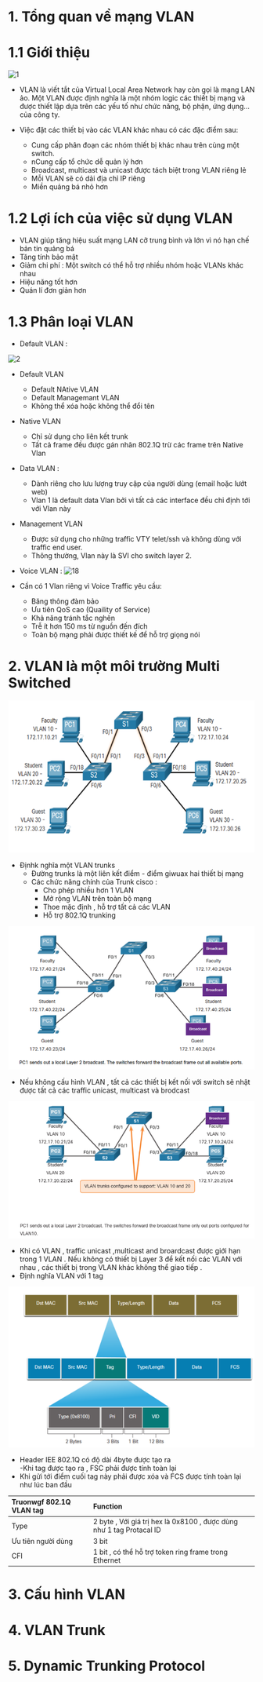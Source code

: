 # 1. Tổng quan về mạng VLAN
# 1.1 Giới thiệu 

![1](https://user-images.githubusercontent.com/87790053/159643559-3f8cacfa-44b5-47bc-9881-f0dec24ba322.png)

 - VLAN là viết tắt của Virtual Local Area Network hay còn gọi là mạng LAN ảo. Một VLAN được định nghĩa là một nhóm logic các thiết bị mạng và được thiết lập dựa trên các yếu tố như chức năng, bộ phận, ứng dụng… của công ty.
 - Việc đặt các thiết bị vào các VLAN khác nhau có các đặc điểm sau:

   + Cung cấp phân đoạn các nhóm thiết bị khác nhau trên cùng một switch.
   + nCung cấp tổ chức dễ quản lý hơn
   + Broadcast, multicast và unicast được tách biệt trong VLAN riêng lẻ
   + Mỗi VLAN sẽ có dải địa chỉ IP riêng
   + Miền quảng bá nhỏ hơn

# 1.2 Lợi ích của việc sử dụng VLAN
+ VLAN giúp tăng hiệu suất mạng LAN cỡ trung bình và lớn vì nó hạn chế bản tin quảng bá 
+ Tăng tính bảo mật 
+ Giảm chi phí : Một switch  có thể hỗ trợ nhiều nhóm hoặc VLANs khác nhau 
+ Hiệu năng tốt hơn 
+ Quán lí đơn giản hơn 

# 1.3 Phân loại VLAN

- Default VLAN : 

![2](https://user-images.githubusercontent.com/87790053/159647810-4bbab836-98fb-4deb-94fe-987166ca7b08.png)
- Default VLAN 
  - Default NAtive VLAN 
  - Default  Managemant VLAN 
  - Không thể xóa hoặc không thể đổi tên 

- Native VLAN 
  - Chỉ sử dụng cho liên kết trunk
  - Tất cả frame đều được gán nhãn 802.1Q trừ các frame trên Native Vlan
- Data VLAN :
  - Dành riêng cho lưu lượng truy cập của người dùng (email hoặc lướt web)
  - Vlan 1 là default data Vlan bởi vì tất cả các interface đều chỉ định tới với Vlan này
- Management VLAN
  - Được sử dụng cho những traffic VTY telet/ssh và không dùng với traffic end user.
  - Thông thường, Vlan này là SVI cho switch layer 2.

- Voice VLAN : 
![18](https://user-images.githubusercontent.com/87790053/159649891-2f4ed910-64e7-4566-9880-6bb538e0e694.png)

- Cần có 1 Vlan riêng vì Voice Traffic yêu cầu:
  - Băng thông đàm bảo
  - Ưu tiên QoS cao (Quaility of Service)
  - Khả năng tránh tắc nghẽn
  - Trễ ít hơn 150 ms từ nguồn đến đích
  - Toàn bộ mạng phải được thiết kế để hỗ trợ giọng nói

# 2. VLAN là một môi trường Multi Switched 

<img src="/VLAN/image_vlan/4.png">

- Địnhk nghĩa một VLAN trunks
  - Đường trunks là một liên kết  điểm - điểm giwuax hai thiết bị  mạng 
  - Các chức năng chính của Trunk cisco :
    - Cho phép nhiều hơn 1 VLAN 
    - Mở rộng VLAN trên toàn bộ mạng 
    - Thoe mặc định , hỗ trợ tất cả các VLAN 
    - Hỗ trợ 802.1Q trunking 

<img src="/VLAN/image_vlan/5.png">

  - Nếu không cấu hình VLAN , tất cả các thiết bị kết nối với switch sẽ nhật được tất cả các traffic unicast, multicast và brodcast

<img src="/VLAN/image_vlan/6.png">

  - Khi có VLAN , traffic unicast ,multicast and broardcast được giới hạn trong 1 VLAN . Nếu không có thiết bị Layer 3 để kết nối các VLAN với nhau , các thiết bị trong VLAN khác không thể giao tiếp .
- Định nghĩa VLAN với 1 tag 

<img src="/VLAN/image_vlan/7.png">

  - Header IEE 802.1Q có độ dài 4byte được tạo ra  
  -Khi tag được tạo ra , FSC phải được tính toàn lại 
  - Khi gửi tới điểm cuối tag này phải được xóa và FCS được tính toàn lại như lúc ban đầu 

| Truonwgf 802.1Q VLAN tag  | Function |
|:---- |:---|
|Type |2 byte , Với giá trị hex là 0x8100 , được dùng như 1 tag  Protacal ID|
| Ưu tiên người dùng  |3 bit|
| CFI |1 bit , có thể hỗ trợ token ring frame trong Ethernet |




# 3. Cấu hình VLAN
# 4. VLAN Trunk
# 5. Dynamic Trunking Protocol